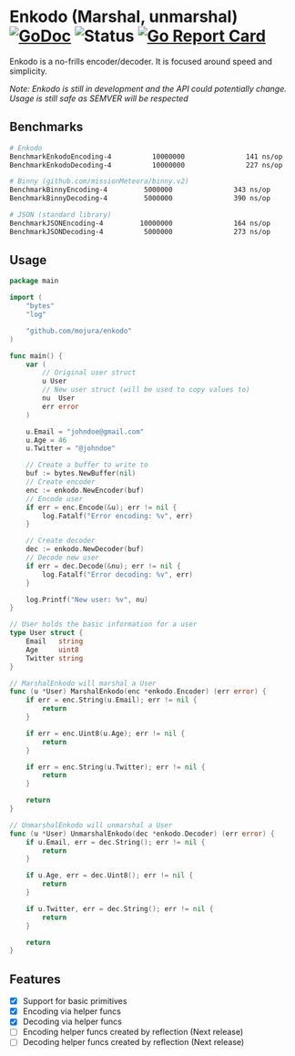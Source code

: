 # Enkodo (Marshal, unmarshal) [![GoDoc](https://godoc.org/github.com/mojura/enkodo?status.svg)](https://godoc.org/github.com/mojura/enkodo) ![Status](https://img.shields.io/badge/status-beta-yellow.svg) [![Go Report Card](https://goreportcard.com/badge/github.com/mojura/enkodo)](https://goreportcard.com/report/github.com/mojura/enkodo)

Enkodo is a no-frills encoder/decoder. It is focused around speed and simplicity. 

*Note: Enkodo is still in development and the API could potentially change. Usage is still safe as SEMVER will be respected*

## Benchmarks
```bash
# Enkodo
BenchmarkEnkodoEncoding-4          10000000               141 ns/op               0 B/op          0 allocs/op
BenchmarkEnkodoDecoding-4          10000000               227 ns/op              16 B/op          1 allocs/op

# Binny (github.com/missionMeteora/binny.v2)
BenchmarkBinnyEncoding-4         5000000               343 ns/op              32 B/op          6 allocs/op
BenchmarkBinnyDecoding-4         5000000               390 ns/op              32 B/op          2 allocs/op

# JSON (standard library)
BenchmarkJSONEncoding-4         10000000               164 ns/op               0 B/op          0 allocs/op
BenchmarkJSONDecoding-4          5000000               273 ns/op               0 B/op          0 allocs/op
```

## Usage
```go
package main

import (
	"bytes"
	"log"

	"github.com/mojura/enkodo"
)

func main() {
	var (
		// Original user struct
		u User
		// New user struct (will be used to copy values to)
		nu  User
		err error
	)

	u.Email = "johndoe@gmail.com"
	u.Age = 46
	u.Twitter = "@johndoe"

	// Create a buffer to write to
	buf := bytes.NewBuffer(nil)
	// Create encoder
	enc := enkodo.NewEncoder(buf)
	// Encode user
	if err = enc.Encode(&u); err != nil {
		log.Fatalf("Error encoding: %v", err)
	}

	// Create decoder
	dec := enkodo.NewDecoder(buf)
	// Decode new user
	if err = dec.Decode(&nu); err != nil {
		log.Fatalf("Error decoding: %v", err)
	}

	log.Printf("New user: %v", nu)
}

// User holds the basic information for a user
type User struct {
	Email   string
	Age     uint8
	Twitter string
}

// MarshalEnkodo will marshal a User
func (u *User) MarshalEnkodo(enc *enkodo.Encoder) (err error) {
	if err = enc.String(u.Email); err != nil {
		return
	}

	if err = enc.Uint8(u.Age); err != nil {
		return
	}

	if err = enc.String(u.Twitter); err != nil {
		return
	}

	return
}

// UnmarshalEnkodo will unmarshal a User
func (u *User) UnmarshalEnkodo(dec *enkodo.Decoder) (err error) {
	if u.Email, err = dec.String(); err != nil {
		return
	}

	if u.Age, err = dec.Uint8(); err != nil {
		return
	}

	if u.Twitter, err = dec.String(); err != nil {
		return
	}

	return
}

```

## Features
- [x] Support for basic primitives
- [x] Encoding via helper funcs
- [x] Decoding via helper funcs
- [ ] Encoding helper funcs created by reflection (Next release)
- [ ] Decoding helper funcs created by reflection (Next release)
